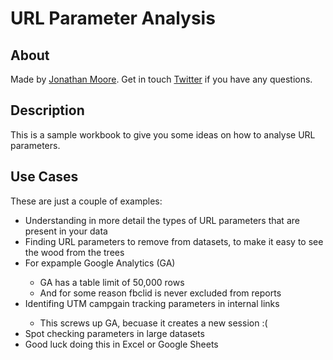 <h1>URL Parameter Analysis</h1>

<h2>About</h2>

<p>Made by <a href="https://jonathanmoore.digital/">Jonathan Moore</a>. Get in touch <a href="https://twitter.com/nathanless">Twitter</a> if you have any questions.</p>

<h2>Description</h2>

<p>This is a sample workbook to give you some ideas on how to analyse URL parameters.</p>

<h2>Use Cases</h2>
<p>These are just a couple of examples:</p>

<ul>
	<li>Understanding in more detail the types of URL parameters that are present in your data</li>
	<li>Finding URL parameters to remove from datasets, to make it easy to see the wood from the trees</li>
	<li>For expample Google Analytics (GA)</li>
	<ul>
		<li>GA has a table limit of 50,000 rows</li>
		<li>And for some reason fbclid is never excluded from reports</li>
	</ul>
	<li>Identifing UTM campgain tracking parameters in internal links</li>
	<ul>
		<li>This screws up GA, becuase it creates a new session :(</li>
	</ul>
	<li>Spot checking parameters in large datasets</li>
	<li>Good luck doing this in Excel or Google Sheets</li>
</ul>
